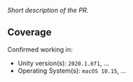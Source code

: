 _Short description of the PR._

## Coverage

Confirmed working in:

- Unity version(s): `2020.1.6f1`, ...
- Operating System(s): `macOS 10.15`, ...
